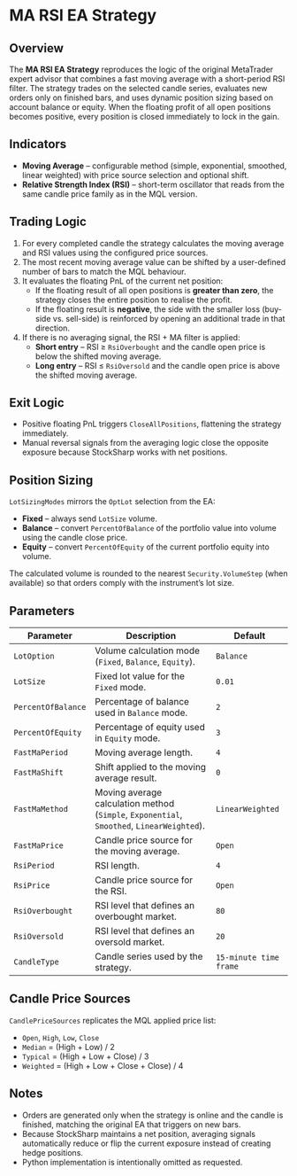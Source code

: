 # MA RSI EA Strategy

## Overview
The **MA RSI EA Strategy** reproduces the logic of the original MetaTrader expert advisor that combines a fast moving average with a short-period RSI filter. The strategy trades on the selected candle series, evaluates new orders only on finished bars, and uses dynamic position sizing based on account balance or equity. When the floating profit of all open positions becomes positive, every position is closed immediately to lock in the gain.

## Indicators
- **Moving Average** – configurable method (simple, exponential, smoothed, linear weighted) with price source selection and optional shift.
- **Relative Strength Index (RSI)** – short-term oscillator that reads from the same candle price family as in the MQL version.

## Trading Logic
1. For every completed candle the strategy calculates the moving average and RSI values using the configured price sources.
2. The most recent moving average value can be shifted by a user-defined number of bars to match the MQL behaviour.
3. It evaluates the floating PnL of the current net position:
   - If the floating result of all open positions is **greater than zero**, the strategy closes the entire position to realise the profit.
   - If the floating result is **negative**, the side with the smaller loss (buy-side vs. sell-side) is reinforced by opening an additional trade in that direction.
4. If there is no averaging signal, the RSI + MA filter is applied:
   - **Short entry** – RSI ≥ `RsiOverbought` and the candle open price is below the shifted moving average.
   - **Long entry** – RSI ≤ `RsiOversold` and the candle open price is above the shifted moving average.

## Exit Logic
- Positive floating PnL triggers `CloseAllPositions`, flattening the strategy immediately.
- Manual reversal signals from the averaging logic close the opposite exposure because StockSharp works with net positions.

## Position Sizing
`LotSizingModes` mirrors the `OptLot` selection from the EA:
- **Fixed** – always send `LotSize` volume.
- **Balance** – convert `PercentOfBalance` of the portfolio value into volume using the candle close price.
- **Equity** – convert `PercentOfEquity` of the current portfolio equity into volume.

The calculated volume is rounded to the nearest `Security.VolumeStep` (when available) so that orders comply with the instrument’s lot size.

## Parameters
| Parameter | Description | Default |
|-----------|-------------|---------|
| `LotOption` | Volume calculation mode (`Fixed`, `Balance`, `Equity`). | `Balance` |
| `LotSize` | Fixed lot value for the `Fixed` mode. | `0.01` |
| `PercentOfBalance` | Percentage of balance used in `Balance` mode. | `2` |
| `PercentOfEquity` | Percentage of equity used in `Equity` mode. | `3` |
| `FastMaPeriod` | Moving average length. | `4` |
| `FastMaShift` | Shift applied to the moving average result. | `0` |
| `FastMaMethod` | Moving average calculation method (`Simple`, `Exponential`, `Smoothed`, `LinearWeighted`). | `LinearWeighted` |
| `FastMaPrice` | Candle price source for the moving average. | `Open` |
| `RsiPeriod` | RSI length. | `4` |
| `RsiPrice` | Candle price source for the RSI. | `Open` |
| `RsiOverbought` | RSI level that defines an overbought market. | `80` |
| `RsiOversold` | RSI level that defines an oversold market. | `20` |
| `CandleType` | Candle series used by the strategy. | `15-minute time frame` |

## Candle Price Sources
`CandlePriceSources` replicates the MQL applied price list:
- `Open`, `High`, `Low`, `Close`
- `Median` = (High + Low) / 2
- `Typical` = (High + Low + Close) / 3
- `Weighted` = (High + Low + Close + Close) / 4

## Notes
- Orders are generated only when the strategy is online and the candle is finished, matching the original EA that triggers on new bars.
- Because StockSharp maintains a net position, averaging signals automatically reduce or flip the current exposure instead of creating hedge positions.
- Python implementation is intentionally omitted as requested.
